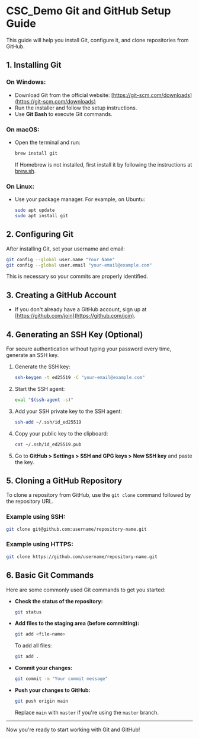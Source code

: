 # CSC_Demo Git and GitHub Setup Guide

This guide will help you install Git, configure it, and clone repositories from GitHub.

## 1. Installing Git

### On Windows:
- Download Git from the official website: [https://git-scm.com/downloads](https://git-scm.com/downloads)
- Run the installer and follow the setup instructions.
- Use **Git Bash** to execute Git commands.

### On macOS:
- Open the terminal and run:
  ```bash
  brew install git
  ```
  If Homebrew is not installed, first install it by following the instructions at [brew.sh](https://brew.sh/).

### On Linux:
- Use your package manager. For example, on Ubuntu:
  ```bash
  sudo apt update
  sudo apt install git
  ```

## 2. Configuring Git

After installing Git, set your username and email:

```bash
git config --global user.name "Your Name"
git config --global user.email "your-email@example.com"
```

This is necessary so your commits are properly identified.

## 3. Creating a GitHub Account

- If you don't already have a GitHub account, sign up at [https://github.com/join](https://github.com/join).

## 4. Generating an SSH Key (Optional)

For secure authentication without typing your password every time, generate an SSH key.

1. Generate the SSH key:
   ```bash
   ssh-keygen -t ed25519 -C "your-email@example.com"
   ```

2. Start the SSH agent:
   ```bash
   eval "$(ssh-agent -s)"
   ```

3. Add your SSH private key to the SSH agent:
   ```bash
   ssh-add ~/.ssh/id_ed25519
   ```

4. Copy your public key to the clipboard:
   ```bash
   cat ~/.ssh/id_ed25519.pub
   ```

5. Go to **GitHub > Settings > SSH and GPG keys > New SSH key** and paste the key.

## 5. Cloning a GitHub Repository

To clone a repository from GitHub, use the `git clone` command followed by the repository URL.

### Example using SSH:
```bash
git clone git@github.com:username/repository-name.git
```

### Example using HTTPS:
```bash
git clone https://github.com/username/repository-name.git
```

## 6. Basic Git Commands

Here are some commonly used Git commands to get you started:

- **Check the status of the repository:**
  ```bash
  git status
  ```

- **Add files to the staging area (before committing):**
  ```bash
  git add <file-name>
  ```
  To add all files:
  ```bash
  git add .
  ```

- **Commit your changes:**
  ```bash
  git commit -m "Your commit message"
  ```

- **Push your changes to GitHub:**
  ```bash
  git push origin main
  ```
  Replace `main` with `master` if you're using the `master` branch.

---

Now you're ready to start working with Git and GitHub!

